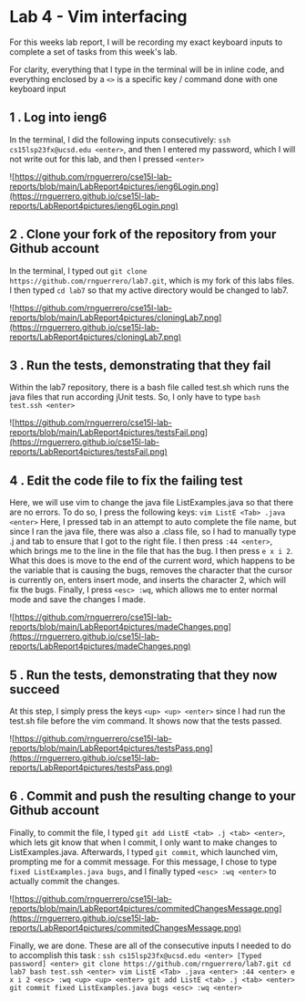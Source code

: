 Lab 4 - Vim interfacing 
===

For this weeks lab report, I will be recording my exact keyboard inputs to complete a set of tasks from this week's lab.

For clarity, everything that I type in the terminal will be in inline code, and everything enclosed by a `<>` is a specific key / command done with one keyboard input

1 . Log into ieng6
---

In the terminal, I did the following inputs consecutively: `ssh cs15lsp23fx@ucsd.edu <enter>`, and then I entered my password, which I will not write out for this lab, and then I pressed `<enter>`

![https://github.com/rnguerrero/cse15l-lab-reports/blob/main/LabReport4pictures/ieng6Login.png](https://rnguerrero.github.io/cse15l-lab-reports/LabReport4pictures/ieng6Login.png)


2 . Clone your fork of the repository from your Github account
---
In the terminal, I typed out `git clone https://github.com/rnguerrero/lab7.git`, which is my fork of this labs files.
I then typed `cd lab7` so that my active directory would be changed to lab7. 

![https://github.com/rnguerrero/cse15l-lab-reports/blob/main/LabReport4pictures/cloningLab7.png](https://rnguerrero.github.io/cse15l-lab-reports/LabReport4pictures/cloningLab7.png)

3 . Run the tests, demonstrating that they fail
---
Within the lab7 repository, there is a bash file called test.sh which runs the java files that run according jUnit tests. So, I only have to type `bash test.ssh <enter>`

![https://github.com/rnguerrero/cse15l-lab-reports/blob/main/LabReport4pictures/testsFail.png](https://rnguerrero.github.io/cse15l-lab-reports/LabReport4pictures/testsFail.png)


4 . Edit the code file to fix the failing test
---
Here, we will use vim to change the java file ListExamples.java so that there are no errors. To do so, I press the following keys: `vim ListE <Tab> .java <enter>` Here, I pressed tab in an attempt to auto complete the file name, but since I ran the java file, there was also a .class file, so I had to manually type .j and tab to ensure that I got to the right file.
I then press `:44 <enter>`, which brings me to the line in the file that has the bug. I then press `e x i 2`. What this does is move to the end of the current word, which happens to be the variable that is causing the bugs, removes the character that the cursor is currently on, enters insert mode, and inserts the character 2, which will fix the bugs. Finally, I press `<esc> :wq`, which allows me to enter normal mode and save the changes I made.

![https://github.com/rnguerrero/cse15l-lab-reports/blob/main/LabReport4pictures/madeChanges.png](https://rnguerrero.github.io/cse15l-lab-reports/LabReport4pictures/madeChanges.png)

5 . Run the tests, demonstrating that they now succeed 
---
At this step, I simply press the keys `<up> <up> <enter>` since I had run the test.sh file before the vim command. It shows now that the tests passed.

![https://github.com/rnguerrero/cse15l-lab-reports/blob/main/LabReport4pictures/testsPass.png](https://rnguerrero.github.io/cse15l-lab-reports/LabReport4pictures/testsPass.png)

6 . Commit and push the resulting change to your Github account
---
Finally, to commit the file, I typed `git add ListE <tab> .j <tab> <enter>`, which lets git know that when I commit, I only want to make changes to ListExamples.java. Afterwards, I typed `git commit`, which launched vim, prompting me for a commit message. For this message, I chose to type `fixed ListExamples.java bugs`, and I finally typed `<esc> :wq <enter>` to actually commit the changes.

![https://github.com/rnguerrero/cse15l-lab-reports/blob/main/LabReport4pictures/commitedChangesMessage.png](https://rnguerrero.github.io/cse15l-lab-reports/LabReport4pictures/commitedChangesMessage.png)
  
Finally, we are done. These are all of the consecutive inputs I needed to do to accomplish this task : 
`ssh cs15lsp23fx@ucsd.edu <enter> [Typed password] <enter> git clone https://github.com/rnguerrero/lab7.git cd lab7 bash test.ssh <enter> vim ListE <Tab> .java <enter> :44 <enter> e x i 2 <esc> :wq <up> <up> <enter> git add ListE <tab> .j <tab> <enter> git commit fixed ListExamples.java bugs <esc> :wq <enter>`

  
  
  
  

